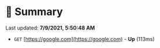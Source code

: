 # 📖 Summary
Last updated: **7/9/2021, 5:50:48 AM**

- `GET` [https://google.com](https://google.com) - **Up** (113ms)
